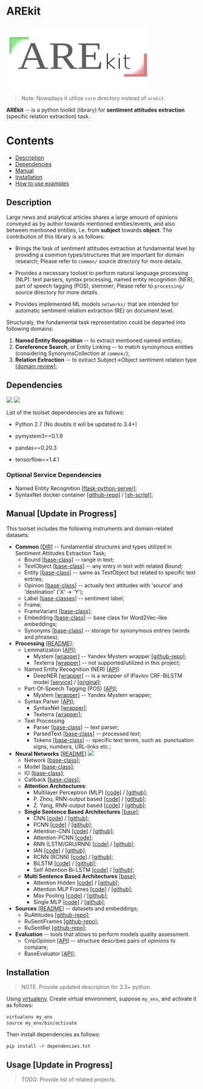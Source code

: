 # AREkit

![](logo.png)

> Note: Nowadays it utilize `core` directory instead of `arekit`.

**AREkit** -- is a python toolkit (library) for **sentiment attitudes extraction** (specific relation extraction) task.

# Contents
* [Description](#description)
* [Dependencies](#dependencies)
* [Manual](#manual-update-in-progress)
* [Installation](#installation)
* [How to use examples](#usage-update-in-progress)

## Description

Large news and analytical articles shares a large amount of opinions conveyed as by author towards
mentioned entities/events, and also between mentioned entities, i.e. from **subject** towards **object**.
The contribution of this library is as follows:

* Brings the task of sentiment attitudes extraction at
fundamental level by providing a common types/structures that are important for domain research;
Please refer to `common/` source directory for more details.

* Provides a necessary toolset to perform natural language processing (NLP):
text parsers,
syntax processing,
named entity recognition (NER),
part of speech tagging (POS),
stemmer;
Please refer to `processing/` source directory for more details.

* Provides implemented ML models `networks/` that are intended for automatic sentiment relation extraction (RE)
on document level.

Structuraly, the fundamental task representation could be departed into following domains:

1. **Named Entity Recognition** -- to extract mentioned named entities;
3. **Coreference Search**, or Entity Linking -- to match synonymous entities
(considering SynonymsCollection at `common/`);
2. **Relation Extraction** -- to extract Subject->Object sentiment relation type
[[domain review](https://github.com/roomylee/awesome-relation-extraction)];

## Dependencies

![](https://img.shields.io/badge/Python-2.7-brightgreen.svg)
![](https://img.shields.io/badge/Tensorflow-1.14.0-yellowgreen.svg)

List of the toolset dependencies are as follows:

* Python 2.7 (No doubts it will be updated to 3.4+)

* pymystem3==0.1.9

* pandas==0.20.3

* tensorflow==1.4.1

### Optional Service Dependencies
* Named Entity Recognition
    [[flask-python-server]](https://github.com/nicolay-r/ner-flask-wrapper);
* SyntaxNet docker container
    [[github-repo]]() /
    [[sh-script]]();

## Manual [Update in Progress]

This toolset includes the following instruments and domain-related datasets:

* **Common** [[DIR]](networks) -- fundamential structures and types utilized in Sentiment Attitudes Extraction Task;
    * Bound [[base-class]](common/bound.py) -- range in text;
    * TextObject [[base-class]](common/text_object.py) -- any entry in text with related *Bound*;
    * Entity [[base-class]](common/entities/base.py) -- same as TextObject but related to specific text entries;
    * Opinion [[base-class]](common/opinions/base.py) -- actually text attitudes with 'source' and 'destination' ('X' -> 'Y');
    * Label [[base-classes]](common/labels/base.py) -- sentiment label;
    * Frame;
    * FrameVariant [[base-class]](common/frame_variants/base.py);
    * Embedding [[base-class]](common/embeddings/base.py) -- base class for Word2Vec-like embeddings;
    * Synonyms [[base-class]](common/synonyms.py) -- storage for synonymous entries (words and phrases);
* **Processing** [[README]](processing/README.md);
    * Lemmatization [[API]](processing/lemmatization/base.py);
        - Mystem [[wrapper]](processing/lemmatization/mystem.py) -- Yandex Mystem wrapper
            [[github-repo]](https://github.com/dmitry/yandex_mystem);
        - Texterra [[wrapper]](processing/lemmatization/texterra_wrap.py) -- not supported/utilized in this project;
    * Named Entity Recognition (NER) [[API]](processing/ner/base.py):
        - DeepNER [[wrapper]](processing/ner/deepner_wrap.py) -- is a wrapper of IPavlov CRF-BiLSTM model
            [[service]](https://github.com/nicolay-r/ner-flask-wrapper) /
            [[original]](https://github.com/deepmipt/ner);
    * Part-Of-Speech Tagging (POS) [[API]](processing/pos/base.py);
        - Mystem [[wrapper]](processing/pos/mystem_wrap.py) -- Yandex Mystem wrapper;
    * Syntax Parser [[API]](processing/syntax/base.py);
        - SyntaxNet [[wrapper]](processing/syntax/syntaxnet_wrap.py);
        - Texterra [[wrapper]](processing/syntax/texterra_wrap.py);
    * Text Processing
        - Parser [[base-class]](processing/text/parser.py) -- text parser;
        - ParsedText [[base-class]](processing/text/parsed.py) -- processed text;
        - Tokens [[base-class]](processing/text/tokens.py) -- specific text terms, such as: punctuation signs, numbers, URL-links etc.;
* **Neural Networks** [[README]](networks/README.md)
    ![](https://img.shields.io/badge/Tensorflow-1.14.0-yellowgreen.svg)
    * Network [[base-class]]();
    * Model [[base-class]]();
    * IO [[base-class]]();
    * Callback [[base-class]]();
    * **Attention Architectures**:
        - Multilayer Perceptron (MLP)
            [[code]]() /
            [[github]]();
        - P. Zhou, RNN-output based
            [[code]]() /
            [[github]]();
        - Z. Yang, RNN-output based
            [[code]]() /
            [[github]]();
    * **Single Sentence Based Architectures** [[base]]();
        - CNN
            [[code]]() /
            [[github]]();
        - PCNN
            [[code]]() /
            [[github]]();
        - Attention-CNN
            [[code]]() /
            [[github]]();
        - Attention-PCNN
            [[code]]();
        - RNN (LSTM/GRU/RNN)
            [[code]]() /
            [[github]]();
        - IAN
            [[code]]() /
            [[github]]();
        - RCNN (RCNN)
            [[code]]() /
            [[github]]();
        - BiLSTM
            [[code]]() /
            [[github]]();
        - Self Attention Bi-LSTM
            [[code]]() /
            [[github]]();
    * **Multi Sentence Based Architectures** [[base]]();
        - Attention Hidden
            [[code]]() /
            [[github]]();
        - Attention MLP Frames
            [[code]]() /
            [[github]]();
        - Max Pooling
            [[code]]() /
            [[github]]();
        - Single MLP
            [[code]]() /
            [[github]]();
* **Sources** [[README]](source/README.md) -- datasets and embeddings;
    * RuAttitudes [[github-repo]](https://github.com/nicolay-r/RuAttitudes);
    * RuSentiFrames [[github-repo]](https://github.com/nicolay-r/RuSentiFrames);
    * RuSentRel [[github-repo]](https://github.com/nicolay-r/RuSentRel);
* **Evaluation** -- tools that allows to perform models quality assessment.
    * CmpOpinion [[API]](evaluation/cmp_opinions.py) -- structure describes pairs of opinions to compare;
    * BaseEvaluator [[API]](evaluation/evaluators/base.py);

## Installation

> NOTE. Provide updated description for 3.3+ python.

Using [virtualenv](https://www.pythoncentral.io/how-to-install-virtualenv-python/).
Create virtual environment, suppose `my_env`, and activate it as follows:
```
virtualenv my_env
source my_env/bin/activate
```

Then install dependencies as follows:
```
pip install -r dependencies.txt
```

## Usage [Update in Progress]

> TODO: Provide list of related projects.

